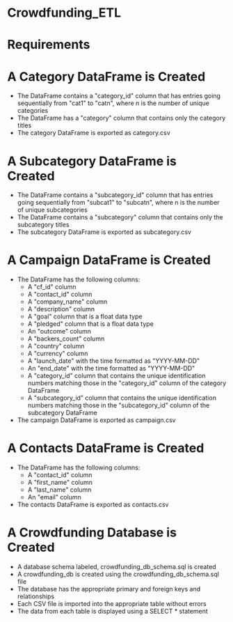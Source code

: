 # Crowdfunding_ETL

# Requirements
# A Category DataFrame is Created 
* The DataFrame contains a "category_id" column that has entries going sequentially from "cat1" to "catn", where n is the number of unique categories
* The DataFrame has a "category" column that contains only the category titles 
* The category DataFrame is exported as category.csv

# A Subcategory DataFrame is Created 
* The DataFrame contains a "subcategory_id" column that has entries going sequentially from "subcat1" to "subcatn", where n is the number of unique subcategories 
* The DataFrame contains a "subcategory" column that contains only the subcategory titles 
* The subcategory DataFrame is exported as subcategory.csv 

# A Campaign DataFrame is Created 
* The DataFrame has the following columns: 
  * A "cf_id" column
  * A "contact_id" column
  * A "company_name" column
  * A "description" column
  * A "goal" column that is a float data type
  * A "pledged" column that is a float data type
  * An "outcome" column
  * A "backers_count" column
  * A "country" column
  * A "currency" column
  * A "launch_date" with the time formatted as "YYYY-MM-DD"
  * An "end_date" with the time formatted as "YYYY-MM-DD"
  * A "category_id" column that contains the unique identification numbers matching those in the "category_id" column of the category DataFrame
  * A "subcategory_id" column that contains the unique identification numbers matching those in the "subcategory_id" column of the subcategory DataFrame
* The campaign DataFrame is exported as campaign.csv 

# A Contacts DataFrame is Created 
* The DataFrame has the following columns: 
  * A "contact_id" column
  * A "first_name" column
  * A "last_name" column
  * An "email" column
* The contacts DataFrame is exported as contacts.csv
  
# A Crowdfunding Database is Created 
* A database schema labeled, crowdfunding_db_schema.sql is created 
* A crowdfunding_db is created using the crowdfunding_db_schema.sql file 
* The database has the appropriate primary and foreign keys and relationships 
* Each CSV file is imported into the appropriate table without errors 
* The data from each table is displayed using a SELECT * statement 
